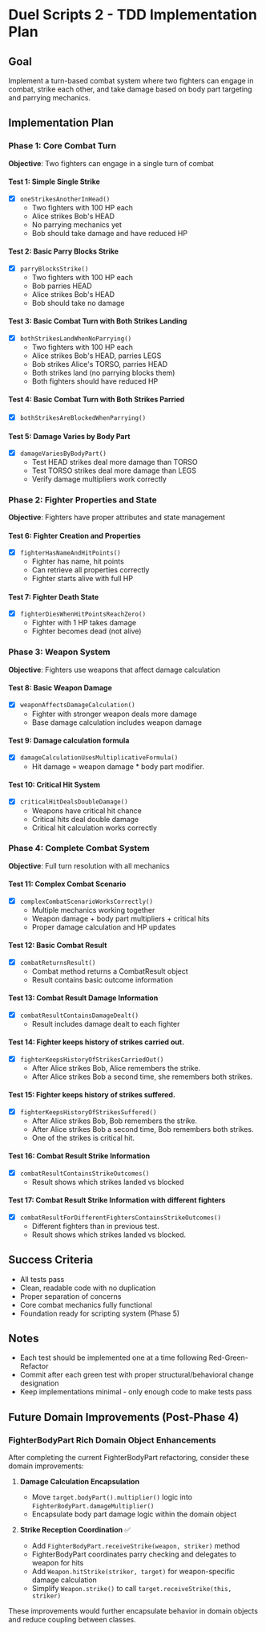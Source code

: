 # Duel Scripts 2 - TDD Implementation Plan

## Goal
Implement a turn-based combat system where two fighters can engage in combat, strike each other, and take damage based on body part targeting and parrying mechanics.

## Implementation Plan

### Phase 1: Core Combat Turn
**Objective**: Two fighters can engage in a single turn of combat

#### Test 1: Simple Single Strike
- [x] `oneStrikesAnotherInHead()`
  - Two fighters with 100 HP each
  - Alice strikes Bob's HEAD
  - No parrying mechanics yet
  - Bob should take damage and have reduced HP

#### Test 2: Basic Parry Blocks Strike
- [x] `parryBlocksStrike()`
  - Two fighters with 100 HP each
  - Bob parries HEAD
  - Alice strikes Bob's HEAD
  - Bob should take no damage

#### Test 3: Basic Combat Turn with Both Strikes Landing
- [x] `bothStrikesLandWhenNoParrying()`
  - Two fighters with 100 HP each
  - Alice strikes Bob's HEAD, parries LEGS
  - Bob strikes Alice's TORSO, parries HEAD  
  - Both strikes land (no parrying blocks them)
  - Both fighters should have reduced HP

#### Test 4: Basic Combat Turn with Both Strikes Parried
- [x] `bothStrikesAreBlockedWhenParrying()`

#### Test 5: Damage Varies by Body Part
- [x] `damageVariesByBodyPart()`
  - Test HEAD strikes deal more damage than TORSO
  - Test TORSO strikes deal more damage than LEGS
  - Verify damage multipliers work correctly

### Phase 2: Fighter Properties and State
**Objective**: Fighters have proper attributes and state management

#### Test 6: Fighter Creation and Properties
- [x] `fighterHasNameAndHitPoints()`
  - Fighter has name, hit points
  - Can retrieve all properties correctly
  - Fighter starts alive with full HP

#### Test 7: Fighter Death State
- [x] `fighterDiesWhenHitPointsReachZero()`
  - Fighter with 1 HP takes damage
  - Fighter becomes dead (not alive)

### Phase 3: Weapon System
**Objective**: Fighters use weapons that affect damage calculation

#### Test 8: Basic Weapon Damage
- [x] `weaponAffectsDamageCalculation()`
  - Fighter with stronger weapon deals more damage
  - Base damage calculation includes weapon damage

#### Test 9: Damage calculation formula
- [x] `damageCalculationUsesMultiplicativeFormula()`
  - Hit damage = weapon damage * body part modifier.

#### Test 10: Critical Hit System
- [x] `criticalHitDealsDoubleDamage()`
  - Weapons have critical hit chance
  - Critical hits deal double damage
  - Critical hit calculation works correctly

### Phase 4: Complete Combat System
**Objective**: Full turn resolution with all mechanics

#### Test 11: Complex Combat Scenario
- [x] `complexCombatScenarioWorksCorrectly()`
  - Multiple mechanics working together
  - Weapon damage + body part multipliers + critical hits
  - Proper damage calculation and HP updates

#### Test 12: Basic Combat Result
- [x] `combatReturnsResult()`
  - Combat method returns a CombatResult object
  - Result contains basic outcome information

#### Test 13: Combat Result Damage Information
- [x] `combatResultContainsDamageDealt()`
  - Result includes damage dealt to each fighter

#### Test 14: Fighter keeps history of strikes carried out.
- [x] `fighterKeepsHistoryOfStrikesCarriedOut()`
  - After Alice strikes Bob, Alice remembers the strike.
  - After Alice strikes Bob a second time, she remembers both strikes.

#### Test 15: Fighter keeps history of strikes suffered.
- [x] `fighterKeepsHistoryOfStrikesSuffered()`
  - After Alice strikes Bob, Bob remembers the strike.
  - After Alice strikes Bob a second time, Bob remembers both strikes.
  - One of the strikes is critical hit.

#### Test 16: Combat Result Strike Information
- [x] `combatResultContainsStrikeOutcomes()`
  - Result shows which strikes landed vs blocked

#### Test 17: Combat Result Strike Information with different fighters
- [x] `combatResultForDifferentFightersContainsStrikeOutcomes()`
  - Different fighters than in previous test.
  - Result shows which strikes landed vs blocked.

## Success Criteria
- All tests pass
- Clean, readable code with no duplication
- Proper separation of concerns
- Core combat mechanics fully functional
- Foundation ready for scripting system (Phase 5)

## Notes
- Each test should be implemented one at a time following Red-Green-Refactor
- Commit after each green test with proper structural/behavioral change designation
- Keep implementations minimal - only enough code to make tests pass

## Future Domain Improvements (Post-Phase 4)

### FighterBodyPart Rich Domain Object Enhancements
After completing the current FighterBodyPart refactoring, consider these domain improvements:

1. **Damage Calculation Encapsulation**
   - Move `target.bodyPart().multiplier()` logic into `FighterBodyPart.damageMultiplier()`
   - Encapsulate body part damage logic within the domain object

2. **Strike Reception Coordination** ✅
   - Add `FighterBodyPart.receiveStrike(weapon, striker)` method
   - FighterBodyPart coordinates parry checking and delegates to weapon for hits
   - Add `Weapon.hitStrike(striker, target)` for weapon-specific damage calculation
   - Simplify `Weapon.strike()` to call `target.receiveStrike(this, striker)`

These improvements would further encapsulate behavior in domain objects and reduce coupling between classes.